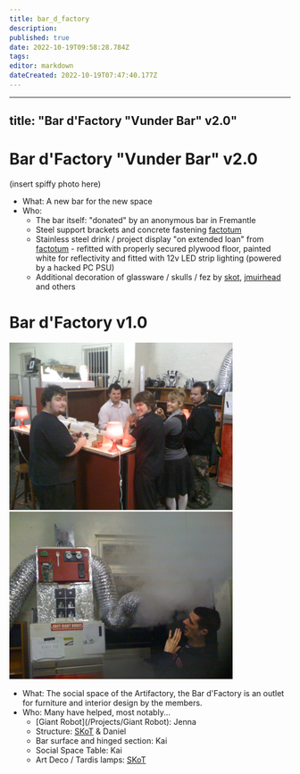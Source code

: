 ```yaml
---
title: bar_d_factory
description: 
published: true
date: 2022-10-19T09:58:28.784Z
tags: 
editor: markdown
dateCreated: 2022-10-19T07:47:40.177Z
---
```


---
title: "Bar d'Factory "Vunder Bar" v2.0"
---
# Bar d'Factory "Vunder Bar" v2.0

(insert spiffy photo here)

-   What: A new bar for the new space
-   Who:
    -   The bar itself: "donated" by an anonymous bar in Fremantle
    -   Steel support brackets and concrete fastening [factotum](/user/factotum)
    -   Stainless steel drink / project display "on extended loan" from [factotum](/user/factotum) - refitted with properly secured plywood floor, painted white for reflectivity and fitted with 12v LED strip lighting (powered by a hacked PC PSU)
    -   Additional decoration of glassware / skulls / fez by [skot](/user/skot), [jmuirhead](/user/jmuirhead) and others

# Bar d'Factory v1.0

<img src="/projects/bargroupshot.jpg" width="400" height="300" /><img src="/projects/giantrobotblastsfog.jpg" width="400" height="300" />

-   What: The social space of the Artifactory, the Bar d'Factory is an outlet for furniture and interior design by the members.
-   Who: Many have helped, most notably...
    -   [Giant Robot](/Projects/Giant Robot): Jenna
    -   Structure: [SKoT](/User/SKoT) & Daniel
    -   Bar surface and hinged section: Kai
    -   Social Space Table: Kai
    -   Art Deco / Tardis lamps: [SKoT](/User/SKoT)

